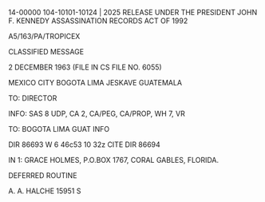 14-00000
104-10101-10124 | 2025 RELEASE UNDER THE PRESIDENT JOHN F. KENNEDY ASSASSINATION RECORDS ACT OF 1992

A5/163/PA/TROPICEX

CLASSIFIED MESSAGE

2 DECEMBER 1963 (FILE IN CS FILE NO. 6055)

MEXICO CITY BOGOTA LIMA JESKAVE
GUATEMALA

TO: DIRECTOR

INFO: SAS 8
UDP, CA 2, CA/PEG, CA/PROP, WH 7, VR

TO: BOGOTA LIMA GUAT INFO

DIR 86693
W 6 46c53 10 32z
CITE DIR 86694

IN 1: GRACE HOLMES, P.O.BOX 1767, CORAL GABLES, FLORIDA.

DEFERRED
ROUTINE

A. A. HALCHE
15951 S
